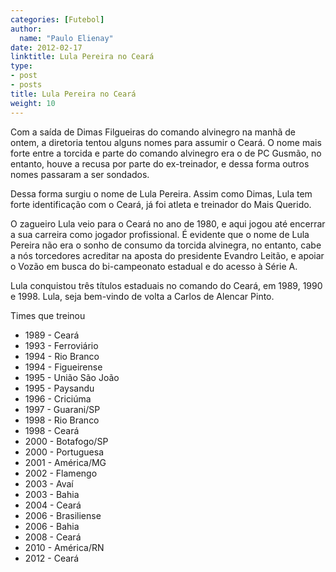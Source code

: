 ```yaml
---
categories: [Futebol]
author:
  name: "Paulo Elienay"
date: 2012-02-17
linktitle: Lula Pereira no Ceará
type:
- post
- posts
title: Lula Pereira no Ceará
weight: 10
---
```

Com a saída de Dimas Filgueiras do comando alvinegro na manhã de ontem, a diretoria tentou alguns nomes para assumir o Ceará. O nome mais forte entre a torcida e parte do comando alvinegro era o de PC Gusmão, no entanto, houve a recusa por parte do ex-treinador, e dessa forma outros nomes passaram a ser sondados. 

Dessa forma surgiu o nome de Lula Pereira. Assim como Dimas, Lula tem forte identificação com o Ceará, já foi atleta e treinador do Mais Querido. 

O zagueiro Lula veio para o Ceará no ano de 1980, e aqui jogou até encerrar a sua carreira como jogador profissional. É evidente que o nome de Lula Pereira não era o sonho de consumo da torcida alvinegra, no entanto, cabe a nós torcedores acreditar na aposta do presidente Evandro Leitão, e apoiar o Vozão em busca do bi-campeonato estadual e do acesso à Série A. 

Lula conquistou três títulos estaduais no comando do Ceará, em 1989, 1990 e 1998. Lula, seja bem-vindo de volta a Carlos de Alencar Pinto.

Times que treinou
- 1989 - Ceará 
- 1993 - Ferroviário 
- 1994 - Rio Branco 
- 1994 - Figueirense 
- 1995 - União São João 
- 1995 - Paysandu 
- 1996 - Criciúma 
- 1997 - Guarani/SP 
- 1998 - Rio Branco 
- 1998 - Ceará 
- 2000 - Botafogo/SP 
- 2000 - Portuguesa 
- 2001 - América/MG 
- 2002 - Flamengo 
- 2003 - Avaí 
- 2003 - Bahia 
- 2004 - Ceará 
- 2006 - Brasiliense 
- 2006 - Bahia 
- 2008 - Ceará 
- 2010 - América/RN 
- 2012 - Ceará
